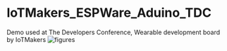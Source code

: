 # IoTMakers_ESPWare_Aduino_TDC
Demo used at The Developers Conference, Wearable development board by IoTMakers
![figures](https://github.com/IoTMakers/IoTMakers_ESPWear_Aduino_TDC/blob/master/figures/IoTMakers_ESPWear.jpg)
